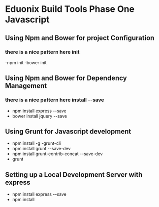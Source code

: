 # Eduonix Build Tools Phase One Javascript

## Using Npm and Bower for project Configuration
### there is a nice pattern here  <build tool id> init
-npm init
-bower init

## Using  Npm and Bower for Dependency Management
### there is a nice pattern here  <build tool id> install <package> --save
- <sudo> npm install express  --save
- bower install jquery --save

## Using Grunt for Javascript development
- <sudo> npm install  -g -grunt-cli
- <sudo> npm install grunt --save-dev
- <sudo>  npm install grunt-contrib-concat --save-dev
- grunt

## Setting up a Local Development Server with express
- npm install express --save
- npm install

